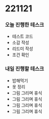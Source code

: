 # 221121

### 오늘 진행한 테스크

- 테스트 코드
- 소감 작성
- 리드미 작성
- 조건 확인

### 내일 진행할 테스크

- 밥해먹기
- 옷 정리
- 그림 그리며 휴식
- 그림 그리며 휴식
- 그림 그리며 휴식
- 그림 그리며 휴식
